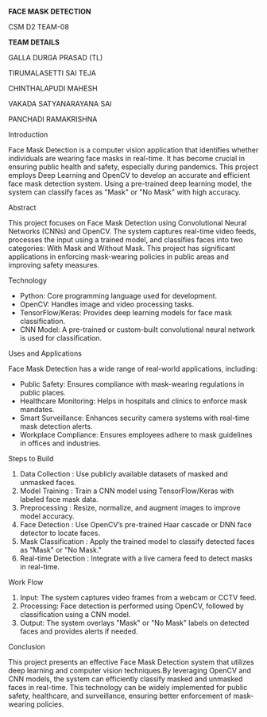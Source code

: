  **FACE MASK DETECTION**

CSM D2 TEAM-08


**TEAM DETAILS**

GALLA DURGA PRASAD (TL)

TIRUMALASETTI SAI TEJA

CHINTHALAPUDI MAHESH

VAKADA SATYANARAYANA SAI

PANCHADI RAMAKRISHNA


Introduction

Face Mask Detection is a computer vision application that identifies whether individuals are wearing face masks in real-time. 
It has become crucial in ensuring public health and safety, especially during pandemics. 
This project employs  Deep Learning and OpenCV to develop an accurate and efficient face mask detection system.
Using a pre-trained deep learning model, the system can classify faces as "Mask" or "No Mask" with high accuracy.


Abstract

This project focuses on Face Mask Detection using Convolutional Neural Networks (CNNs) and OpenCV. 
The system captures real-time video feeds, processes the input using a trained model, and classifies faces into two categories: 
With Mask and Without Mask. 
This project has significant applications in enforcing mask-wearing policies in public areas and improving safety measures.


Technology

- Python: Core programming language used for development.
- OpenCV: Handles image and video processing tasks.
- TensorFlow/Keras: Provides deep learning models for face mask classification.
- CNN Model: A pre-trained or custom-built convolutional neural network is used for classification.


Uses and Applications

Face Mask Detection has a wide range of real-world applications, including:
- Public Safety: Ensures compliance with mask-wearing regulations in public places.
- Healthcare Monitoring: Helps in hospitals and clinics to enforce mask mandates.
- Smart Surveillance: Enhances security camera systems with real-time mask detection alerts.
- Workplace Compliance: Ensures employees adhere to mask guidelines in offices and industries.


Steps to Build

1. Data Collection : Use publicly available datasets of masked and unmasked faces.
2. Model Training : Train a CNN model using TensorFlow/Keras with labeled face mask data.
3. Preprocessing : Resize, normalize, and augment images to improve model accuracy.
4. Face Detection : Use OpenCV’s pre-trained Haar cascade or DNN face detector to locate faces.
5. Mask Classification : Apply the trained model to classify detected faces as "Mask" or "No Mask."
6. Real-time Detection : Integrate with a live camera feed to detect masks in real-time.


Work Flow

1. Input: The system captures video frames from a webcam or CCTV feed.
2. Processing: Face detection is performed using OpenCV, followed by classification using a CNN model.
3. Output: The system overlays "Mask" or "No Mask" labels on detected faces and provides alerts if needed.


Conclusion

This project presents an effective Face Mask Detection system that utilizes deep learning and computer vision techniques.By leveraging OpenCV and CNN models, the system can efficiently classify masked and unmasked faces in real-time. 
This technology can be widely implemented for public safety, healthcare, and surveillance, ensuring better enforcement of mask-wearing policies.
